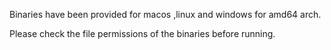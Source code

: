 Binaries have been provided for macos ,linux and windows for amd64 arch.

Please check the file permissions of the binaries before running.
